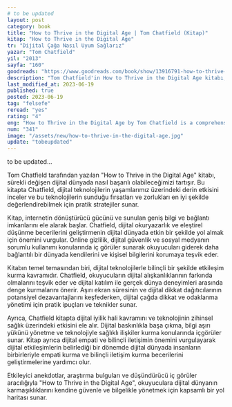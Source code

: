 ```yaml
---
# to be updated
layout: post
category: book
title: "How to Thrive in the Digital Age | Tom Chatfield (Kitap)"
kitap: "How to Thrive in the Digital Age"
tr: "Dijital Çağa Nasıl Uyum Sağlarız"
yazar: "Tom Chatfield"
yil: "2013"
sayfa: "160"
goodreads: "https://www.goodreads.com/book/show/13916791-how-to-thrive-in-the-digital-age"
description: "Tom Chatfield'in How to Thrive in the Digital Age kitabı, dijital teknolojinin hızla değişen dünyasında başarılı olmak için değerli içgörüler ve stratejiler sunuyor."
last_modified_at: 2023-06-19
published: true
posted: 2023-06-19
tag: "felsefe"
reread: "yes"
rating: "4"
eng: "How to Thrive in the Digital Age by Tom Chatfield is a comprehensive guide that provides valuable insights and practical strategies for navigating and succeeding in the digital era."
num: "341"
image: "/assets/new/how-to-thrive-in-the-digital-age.jpg"
update: "tobeupdated"
---
```


to be updated...

Tom Chatfield tarafından yazılan "How to Thrive in the Digital Age" kitabı, sürekli değişen dijital dünyada nasıl başarılı olabileceğimizi tartışır. Bu kitapta Chatfield, dijital teknolojilerin yaşamlarımız üzerindeki derin etkisini inceler ve bu teknolojilerin sunduğu fırsatları ve zorlukları en iyi şekilde değerlendirebilmek için pratik stratejiler sunar.

Kitap, internetin dönüştürücü gücünü ve sunulan geniş bilgi ve bağlantı imkanlarını ele alarak başlar. Chatfield, dijital okuryazarlık ve eleştirel düşünme becerilerini geliştirmenin dijital dünyada etkin bir şekilde yol almak için önemini vurgular. Online gizlilik, dijital güvenlik ve sosyal medyanın sorumlu kullanımı konularında iç görüler sunarak okuyucuları giderek daha bağlantılı bir dünyada kendilerini ve kişisel bilgilerini korumaya teşvik eder.

Kitabın temel temasından biri, dijital teknolojilerle bilinçli bir şekilde etkileşim kurma kavramıdır. Chatfield, okuyucuların dijital alışkanlıklarının farkında olmalarını teşvik eder ve dijital katılım ile gerçek dünya deneyimleri arasında denge kurmalarını önerir. Aşırı ekran süresinin ve dijital dikkat dağıtıcılarının potansiyel dezavantajlarını keşfederken, dijital çağda dikkat ve odaklanma yönetimi için pratik ipuçları ve teknikler sunar.

Ayrıca, Chatfield kitapta dijital iyilik hali kavramını ve teknolojinin zihinsel sağlık üzerindeki etkisini ele alır. Dijital baskınlıkla başa çıkma, bilgi aşırı yükünü yönetme ve teknolojiyle sağlıklı ilişkiler kurma konularında içgörüler sunar. Kitap ayrıca dijital empati ve bilinçli iletişimin önemini vurgulayarak dijital etkileşimlerin belirlediği bir dönemde dijital dünyada insanların birbirleriyle empati kurma ve bilinçli iletişim kurma becerilerini geliştirmelerine yardımcı olur.

Etkileyici anekdotlar, araştırma bulguları ve düşündürücü iç görüler aracılığıyla "How to Thrive in the Digital Age", okuyuculara dijital dünyanın karmaşıklıklarını kendine güvenle ve bilgelikle yönetmek için kapsamlı bir yol haritası sunar.
